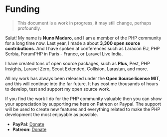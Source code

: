 # Funding

> This document is a work in progress, it may still change, perhaps profoundly.

Salut! My name is **Nuno Maduro**, and I am a member of the PHP community for a long time now. Last
year, I made a about **3,300 open source contributions**. And I have spoken at conferences such as
Laracon EU, PHP Serbia, ForumPHP in Paris - France, or Laravel Live India.

I have created tons of open source packages, such as **Plus**, Pest, PHP Insights, Laravel Zero,
Scout Extended, Collision, Larastan, and more.

All my work has always been released under the **Open Source license MIT**, and this will continue
into the far future. It has cost me thousands of hours to develop, test and support my open source
work.

If you find the work I do for the PHP community valuable then you can show your appreciation by
supporting me here on Patreon or Paypal. The support will be used to create new features and
everything related to make the PHP development the most enjoyable as possible.

- **PayPal**: [Donate](https://www.paypal.com/cgi-bin/webscr?cmd=_s-xclick&hosted_button_id=66BYDWAT92N6L)
- **Patreon**: [Donate](https://www.patreon.com/nunomaduro)
